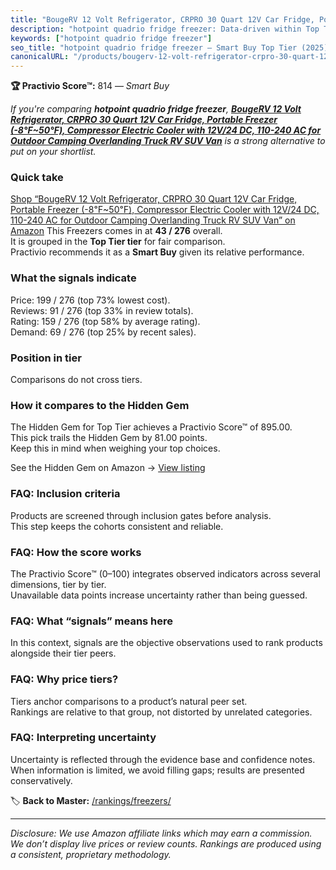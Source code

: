 ```yaml
---
title: "BougeRV 12 Volt Refrigerator, CRPRO 30 Quart 12V Car Fridge, Portable Freezer (-8℉~50℉), Compressor Electric Cooler with 12V/24 DC, 110-240 AC for Outdoor Camping Overlanding Truck RV SUV Van"
description: "hotpoint quadrio fridge freezer: Data-driven within Top Tier ranking using the Practivio Score™. Positioned by quality, value, demand, findability, momentum."
keywords: ["hotpoint quadrio fridge freezer"]
seo_title: "hotpoint quadrio fridge freezer — Smart Buy Top Tier (2025)"
canonicalURL: "/products/bougerv-12-volt-refrigerator-crpro-30-quart-12v-car-fridge-portable-freezer-8F50F-compressor-electric-cooler-with-12v24-dc-110-240-ac-for-outdoor-camping-overlanding-truck-rv-suv-van-B0B9S6YX5N/"
---
```


**🏆 Practivio Score™:** 814 — _Smart Buy_


*If you're comparing **hotpoint quadrio fridge freezer**, **[BougeRV 12 Volt Refrigerator, CRPRO 30 Quart 12V Car Fridge, Portable Freezer (-8℉~50℉), Compressor Electric Cooler with 12V/24 DC, 110-240 AC for Outdoor Camping Overlanding Truck RV SUV Van](https://www.amazon.com/dp/B0B9S6YX5N?tag=practivio-20)** is a strong alternative to put on your shortlist.*
### Quick take
[Shop “BougeRV 12 Volt Refrigerator, CRPRO 30 Quart 12V Car Fridge, Portable Freezer (-8℉~50℉), Compressor Electric Cooler with 12V/24 DC, 110-240 AC for Outdoor Camping Overlanding Truck RV SUV Van” on Amazon](https://www.amazon.com/dp/B0B9S6YX5N?tag=practivio-20)
This Freezers comes in at **43 / 276** overall.  
It is grouped in the **Top Tier tier** for fair comparison.  
Practivio recommends it as a **Smart Buy** given its relative performance.

### What the signals indicate
Price: 199 / 276 (top 73% lowest cost).  
Reviews: 91 / 276 (top 33% in review totals).  
Rating: 159 / 276 (top 58% by average rating).  
Demand: 69 / 276 (top 25% by recent sales).

### Position in tier
Comparisons do not cross tiers.

### How it compares to the Hidden Gem
The Hidden Gem for Top Tier achieves a Practivio Score™ of 895.00.  
This pick trails the Hidden Gem by 81.00 points.  
Keep this in mind when weighing your top choices.  

See the Hidden Gem on Amazon → [View listing](https://www.amazon.com/dp/B08P6CS4SW?tag=practivio-20)

### FAQ: Inclusion criteria
Products are screened through inclusion gates before analysis.  
This step keeps the cohorts consistent and reliable.

### FAQ: How the score works
The Practivio Score™ (0–100) integrates observed indicators across several dimensions, tier by tier.  
Unavailable data points increase uncertainty rather than being guessed.

### FAQ: What “signals” means here
In this context, signals are the objective observations used to rank products alongside their tier peers.

### FAQ: Why price tiers?
Tiers anchor comparisons to a product’s natural peer set.  
Rankings are relative to that group, not distorted by unrelated categories.

### FAQ: Interpreting uncertainty
Uncertainty is reflected through the evidence base and confidence notes.  
When information is limited, we avoid filling gaps; results are presented conservatively.


🏷️ **Back to Master:** [/rankings/freezers/](/rankings/freezers/)

---
_Disclosure: We use Amazon affiliate links which may earn a commission. We don’t display live prices or review counts. Rankings are produced using a consistent, proprietary methodology._
